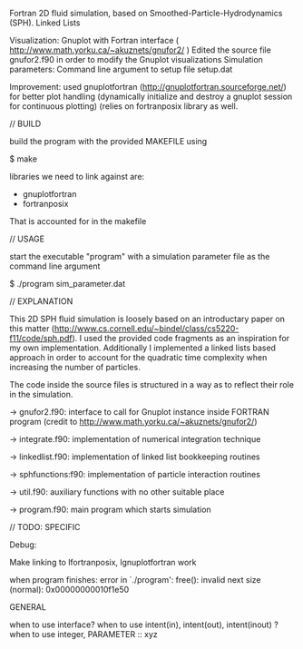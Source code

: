 Fortran 2D fluid simulation, based on Smoothed-Particle-Hydrodynamics (SPH). Linked Lists

Visualization:
Gnuplot with Fortran interface ( http://www.math.yorku.ca/~akuznets/gnufor2/ ) Edited the source file gnufor2.f90 in order to modify the Gnuplot visualizations Simulation parameters:
Command line argument to setup file setup.dat

Improvement: used gnuplotfortran (http://gnuplotfortran.sourceforge.net/) for better plot handling (dynamically initialize and destroy a gnuplot session for continuous plotting)
(relies on fortranposix library as well.

// BUILD


build the program with the provided MAKEFILE using

$ make

libraries we need to link against are:
- gnuplotfortran
- fortranposix

That is accounted for in the makefile

// USAGE

start the executable "program" with a simulation parameter file as the command line argument

$ ./program sim_parameter.dat

// EXPLANATION

This 2D SPH fluid simulation is loosely based on an introductary paper on this matter (http://www.cs.cornell.edu/~bindel/class/cs5220-f11/code/sph.pdf). I used the provided code fragments as an inspiration for my own implementation. Additionally I implemented a linked lists based approach in order to account for the quadratic time complexity when increasing the number of particles.

The code inside the source files is structured in a way as to reflect their role in the simulation.

-> gnufor2.f90: interface to call for Gnuplot instance inside FORTRAN program (credit to http://www.math.yorku.ca/~akuznets/gnufor2/)

-> integrate.f90: implementation of numerical integration technique

-> linkedlist.f90: implementation of linked list bookkeeping routines

-> sphfunctions:f90: implementation of particle interaction routines

-> util.f90: auxiliary functions with no other suitable place

-> program.f90: main program which starts simulation

// TODO: SPECIFIC

Debug:

Make linking to lfortranposix, lgnuplotfortran work

when program finishes: error in `./program': free(): invalid next size (normal): 0x00000000010f1e50

GENERAL

when to use interface?
when to use intent(in), intent(out), intent(inout) ?
when to use integer, PARAMETER :: xyz
